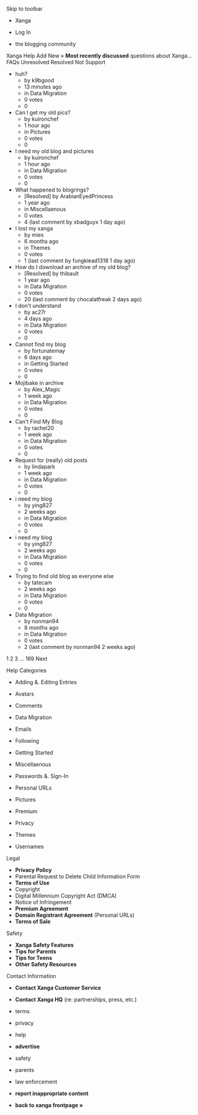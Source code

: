 Skip to toolbar

*   Xanga

*   Log In

*   the blogging community

Xanga Help Add New » **Most recently discussed** questions about Xanga… FAQs Unresolved Resolved Not Support

*   huh?
    *   by k9bgood
    *   13 minutes ago
    *   in Data Migration
    *   0 votes
    *   0
*   Can I get my old pics?
    *   by kuironchef
    *   1 hour ago
    *   in Pictures
    *   0 votes
    *   0
*   I need my old blog and pictures
    *   by kuironchef
    *   1 hour ago
    *   in Data Migration
    *   0 votes
    *   0
*   What happened to blogrings?
    *   \[Resolved\] by ArabianEyedPrincess
    *   1 year ago
    *   in Miscellaenous
    *   0 votes
    *   4 (last comment by xbadguyx 1 day ago)
*   I lost my xanga
    *   by mies
    *   6 months ago
    *   in Themes
    *   0 votes
    *   1 (last comment by fungkiead1318 1 day ago)
*   How do I download an archive of my old blog?
    *   \[Resolved\] by thibault
    *   1 year ago
    *   in Data Migration
    *   0 votes
    *   20 (last comment by chocalatfreak 2 days ago)
*   I don't understand
    *   by ac27r
    *   4 days ago
    *   in Data Migration
    *   0 votes
    *   0
*   Cannot find my blog
    *   by fortunatemay
    *   6 days ago
    *   in Getting Started
    *   0 votes
    *   0
*   Mojibake in archive
    *   by Alex\_Magic
    *   1 week ago
    *   in Data Migration
    *   0 votes
    *   0
*   Can't Find My Blog
    *   by rachel20
    *   1 week ago
    *   in Data Migration
    *   0 votes
    *   0
*   Request for (really) old posts
    *   by lindapark
    *   1 week ago
    *   in Data Migration
    *   0 votes
    *   0
*   i need my blog
    *   by ying827
    *   2 weeks ago
    *   in Data Migration
    *   0 votes
    *   0
*   i need my blog
    *   by ying827
    *   2 weeks ago
    *   in Data Migration
    *   0 votes
    *   0
*   Trying to find old blog as everyone else
    *   by tatecam
    *   2 weeks ago
    *   in Data Migration
    *   0 votes
    *   0
*   Data Migration
    *   by nonman94
    *   8 months ago
    *   in Data Migration
    *   0 votes
    *   2 (last comment by nonman94 2 weeks ago)

1 2 3 ... 169 Next

Help Categories

*   Adding &. Editing Entries
*   Avatars
*   Comments
*   Data Migration
*   Emails
*   Following
*   Getting Started
*   Miscellaenous

*   Passwords &. Sign-In
*   Personal URLs
*   Pictures
*   Premium
*   Privacy
*   Themes
*   Usernames

Legal

*   **Privacy Policy**
*   Parental Request to Delete Child Information Form
*   **Terms of Use**
*   Copyright
*   Digital Millennium Copyright Act (DMCA)
*   Notice of Infringement
*   **Premium Agreement**
*   **Domain Registrant Agreement** (Personal URLs)
*   **Terms of Sale**

Safety

*   **Xanga Safety Features**
*   **Tips for Parents**
*   **Tips for Teens**
*   **Other Safety Resources**

Contact Information

*   **Contact Xanga Customer Service**
*   **Contact Xanga HQ** (re: partnerships, press, etc.)

*   terms
*   privacy
*   help
*   **advertise**

*   safety
*   parents
*   law enforcement
*   **report inappropriate content**

*   **back to xanga frontpage »**